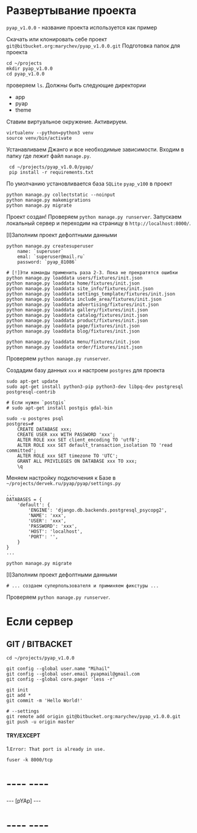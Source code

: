 #  Развертывание проекта 

`pyap_v1.0.0` - название проекта используется как пример


Скачать или клонировать себе проект ``git@bitbucket.org:marychev/pyap_v1.0.0.git``
Подготовка папок для проекта
    
    cd ~/projects
    mkdir pyap_v1.0.0
    cd pyap_v1.0.0
    
проверяем `ls`. Должны быть следующие директории 
* app 
* pyap 
* theme


Ставим виртуальное окружение. Активируем.

	virtualenv --python=python3 venv
	source venv/bin/activate


Устанавливаем Джанго и все необходимые зависимости. Входим в папку где лежит файл `manage.py`.
	
	 cd ~/projects/pyap_v1.0.0/pyap/
	 pip install -r requirements.txt


По умолчанию установливается база `SQLite` `pyap_v100` в проект 
	
	python manage.py collectstatic --noinput
	python manage.py makemigrations
	python manage.py migrate

Проект создан! Проверяем `python manage.py runserver`. 
Запускаем локальный сервер и переходим на страницу в `http://localhost:8000/`. 
	

[I]Заполним проект дефолтными данными

	python manage.py createsuperuser
 		name: `superuser`
 		emal: `superuser@mail.ru`
 		password: `pyap_81086`

 	# [!]Эти команды применить раза 2-3. Пока не прекратятся ошибки
  	python manage.py loaddata users/fixtures/init.json
  	python manage.py loaddata home/fixtures/init.json
    python manage.py loaddata site_info/fixtures/init.json
    python manage.py loaddata settings_template/fixtures/init.json
    python manage.py loaddata include_area/fixtures/init.json
    python manage.py loaddata advertising/fixtures/init.json
    python manage.py loaddata gallery/fixtures/init.json
    python manage.py loaddata catalog/fixtures/init.json
    python manage.py loaddata product/fixtures/init.json
    python manage.py loaddata page/fixtures/init.json
    python manage.py loaddata blog/fixtures/init.json
    
    python manage.py loaddata menu/fixtures/init.json
    python manage.py loaddata order/fixtures/init.json


Проверяем `python manage.py runserver`.


Создадим базу данных `xxx` и настроем `postgres` для проекта

	sudo apt-get update
	sudo apt-get install python3-pip python3-dev libpq-dev postgresql postgresql-contrib 
	
	# Если нужен `postgis`
	# sudo apt-get install postgis gdal-bin	

	sudo -u postgres psql
	postgres=# 
		CREATE DATABASE xxx;
		CREATE USER xxx WITH PASSWORD 'xxx';
		ALTER ROLE xxx SET client_encoding TO 'utf8';
		ALTER ROLE xxx SET default_transaction_isolation TO 'read committed';
		ALTER ROLE xxx SET timezone TO 'UTC';
		GRANT ALL PRIVILEGES ON DATABASE xxx TO xxx;
		\q


Меняем настройку подключения к Базе в `~/projects/dervek.ru/pyap/pyap/settings.py`
```
...
DATABASES = {
    'default': {
        'ENGINE': 'django.db.backends.postgresql_psycopg2',
        'NAME': 'xxx',
        'USER': 'xxx',
        'PASSWORD': 'xxx',
        'HOST': 'localhost',
        'PORT': '',
    }
}
...
```
	
	python manage.py migrate


[I]Заполним проект дефолтными данными
	
	# ... создаем суперпользователя и приминяем фикстуры ...


Проверяем `python manage.py runserver`.

# Если сервер


## GIT / BITBACKET 
	
	cd ~/projects/pyap_v1.0.0

	git config --global user.name "Mihail"
	git config --global user.email pyapmail@gmail.com
	git config --global core.pager 'less -r'

	git init
	git add *
	git commit -m 'Hello World!'
	
	# --settings
	git remote add origin git@bitbucket.org:marychev/pyap_v1.0.0.git
	git push -u origin master


#### TRY/EXCEPT 

1.`Error: That port is already in use.`
	
	fuser -k 8000/tcp 


# ----      ---- #
  --- [pYAp] --- 
# ----      ---- #



